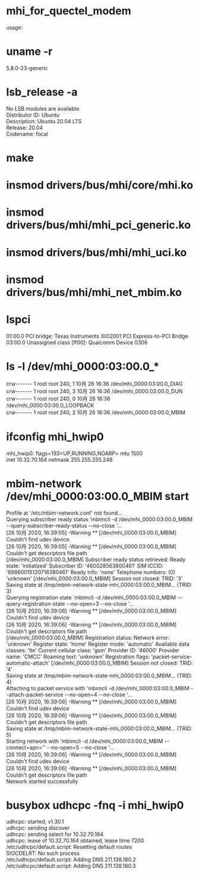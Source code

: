 # mhi_for_quectel_modem

usage:

# uname -r
5.8.0-23-generic  
  
# lsb_release  -a
No LSB modules are available.  
Distributor ID:	Ubuntu  
Description:	Ubuntu 20.04 LTS  
Release:	20.04  
Codename:	focal  
  
# make
# insmod drivers/bus/mhi/core/mhi.ko
# insmod drivers/bus/mhi/mhi_pci_generic.ko
# insmod drivers/bus/mhi/mhi_uci.ko
# insmod drivers/bus/mhi/mhi_net_mbim.ko
  
# lspci
01:00.0 PCI bridge: Texas Instruments XIO2001 PCI Express-to-PCI Bridge  
03:00.0 Unassigned class [ff00]: Qualcomm Device 0306  
  
# ls -l /dev/mhi_0000\:03\:00.0_*
crw------- 1 root root 240, 1 10月 26 16:36 /dev/mhi_0000:03:00.0_DIAG  
crw------- 1 root root 240, 3 10月 26 16:36 /dev/mhi_0000:03:00.0_DUN  
crw------- 1 root root 240, 0 10月 26 16:36 /dev/mhi_0000:03:00.0_LOOPBACK  
crw------- 1 root root 240, 2 10月 26 16:36 /dev/mhi_0000:03:00.0_MBIM  
  
# ifconfig mhi_hwip0
mhi_hwip0: flags=193<UP,RUNNING,NOARP>  mtu 1500  
        inet 10.32.70.164  netmask 255.255.255.248  
  
# mbim-network /dev/mhi_0000\:03\:00.0_MBIM start
Profile at '/etc/mbim-network.conf' not found...  
Querying subscriber ready status 'mbimcli -d /dev/mhi_0000:03:00.0_MBIM --query-subscriber-ready-status --no-close '...  
[26 10月 2020, 16:39:05] -Warning ** [/dev/mhi_0000:03:00.0_MBIM] Couldn't find udev device  
[26 10月 2020, 16:39:05] -Warning ** [/dev/mhi_0000:03:00.0_MBIM] Couldn't get descriptors file path  
[/dev/mhi_0000:03:00.0_MBIM] Subscriber ready status retrieved: Ready state: 'initialized' Subscriber ID: '460028563800461' SIM ICCID: '89860015120716380461' Ready info: 'none' Telephone numbers: (0) 'unknown' [/dev/mhi_0000:03:00.0_MBIM] Session not closed: TRID: '3'  
Saving state at /tmp/mbim-network-state-mhi_0000:03:00.0_MBIM... (TRID: 3)  
Querying registration state 'mbimcli -d /dev/mhi_0000:03:00.0_MBIM --query-registration-state --no-open=3 --no-close '...  
[26 10月 2020, 16:39:06] -Warning ** [/dev/mhi_0000:03:00.0_MBIM] Couldn't find udev device  
[26 10月 2020, 16:39:06] -Warning ** [/dev/mhi_0000:03:00.0_MBIM] Couldn't get descriptors file path  
[/dev/mhi_0000:03:00.0_MBIM] Registration status: Network error: 'unknown' Register state: 'home' Register mode: 'automatic' Available data classes: 'lte' Current cellular class: 'gsm' Provider ID: '46000' Provider name: 'CMCC' Roaming text: 'unknown' Registration flags: 'packet-service-automatic-attach' [/dev/mhi_0000:03:00.0_MBIM] Session not closed: TRID: '4'  
Saving state at /tmp/mbim-network-state-mhi_0000:03:00.0_MBIM... (TRID: 4)  
Attaching to packet service with 'mbimcli -d /dev/mhi_0000:03:00.0_MBIM --attach-packet-service --no-open=4 --no-close '...  
[26 10月 2020, 16:39:06] -Warning ** [/dev/mhi_0000:03:00.0_MBIM] Couldn't find udev device  
[26 10月 2020, 16:39:06] -Warning ** [/dev/mhi_0000:03:00.0_MBIM] Couldn't get descriptors file path  
Saving state at /tmp/mbim-network-state-mhi_0000:03:00.0_MBIM... (TRID: 5)  
Starting network with 'mbimcli -d /dev/mhi_0000:03:00.0_MBIM --connect=apn='' --no-open=5 --no-close '...  
[26 10月 2020, 16:39:06] -Warning ** [/dev/mhi_0000:03:00.0_MBIM] Couldn't find udev device  
[26 10月 2020, 16:39:06] -Warning ** [/dev/mhi_0000:03:00.0_MBIM] Couldn't get descriptors file path  
Network started successfully  
  
# busybox udhcpc -fnq -i mhi_hwip0  
udhcpc: started, v1.30.1  
udhcpc: sending discover  
udhcpc: sending select for 10.32.70.164  
udhcpc: lease of 10.32.70.164 obtained, lease time 7200  
/etc/udhcpc/default.script: Resetting default routes  
SIOCDELRT: No such process  
/etc/udhcpc/default.script: Adding DNS 211.138.180.2  
/etc/udhcpc/default.script: Adding DNS 211.138.180.3  
